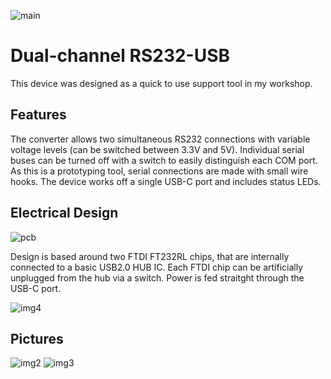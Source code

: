 ![main](https://i.imgur.com/UNmNM9j.jpg)

# Dual-channel RS232-USB
This device was designed as a quick to use support tool in my workshop. 


## Features

The converter allows two simultaneous RS232 connections with variable voltage levels (can be switched between 3.3V and 5V). Individual serial buses can be turned off with a switch to easily distinguish each COM port. As this is a prototyping tool, serial connections are made with small wire hooks. The device works off a single USB-C port and includes status LEDs.

## Electrical Design
![pcb](https://i.imgur.com/V900IiL.jpg)

Design is based around two FTDI FT232RL chips, that are internally connected to a basic USB2.0 HUB IC. Each FTDI chip can be artificially unplugged from the hub via a switch. Power is fed straitght through the USB-C port.

![img4](https://i.imgur.com/8TGZren.jpg)

## Pictures

![img2](https://i.imgur.com/CDhkREt.jpg)
![img3](https://i.imgur.com/IRdUHNN.jpg)

